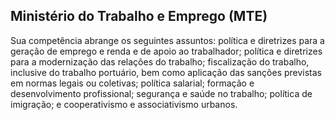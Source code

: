 Ministério do Trabalho e Emprego (MTE)
---

Sua competência abrange os seguintes assuntos: política e diretrizes para a geração de emprego e renda e de apoio ao
trabalhador; política e diretrizes para a modernização das relações do trabalho; fiscalização do trabalho, inclusive do
trabalho portuário, bem como aplicação das sanções previstas em normas legais ou coletivas; política salarial; formação
e desenvolvimento profissional; segurança e saúde no trabalho; política de imigração; e cooperativismo e associativismo
urbanos.
